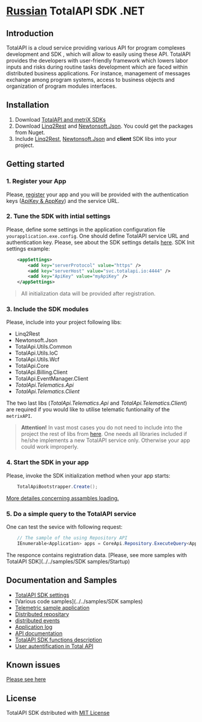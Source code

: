 [Russian](documentation/ru/README.md)
TotalAPI SDK .NET
====================
Introduction
----------------------------------------
TotalAPI is a cloud service providing various API for program complexes development and SDK , which will allow to easily using these API.
TotalAPI provides the developers with user-friendly framework which lowers labor inputs and risks during routine tasks development which are faced within distributed business applications. For instance, management of messages exchange among program systems, access to business objects and organization of program modules interfaces.

Installation
-------------------------------------------
1.  Download [TotalAPI and metriX SDKs](../../dist/net45/)
2.  Download [Linq2Rest](https://www.nuget.org/packages/Linq2Rest/) and [Newtonsoft.Json](https://www.nuget.org/packages/newtonsoft.json/). You could get the packages from Nuget.
3.  Include [Linq2Rest](https://www.nuget.org/packages/Linq2Rest/), [Newtonsoft.Json](https://www.nuget.org/packages/newtonsoft.json/) and  **client** SDK libs into your project.

Getting started
---------------------------------------------
### 1. Register your App
Please, [register](http://192.168.3.202:4202/#/applications) your app and you will be provided with the authentication keys ([ApiKey & AppKey](/documentation/auth.md)) and the service URL.

### 2. Tune the SDK with intial settings
Please, define some settings in  the application configuration file `yourapplication.exe.config`.  One should define TotalAPI service URL and authentication key. Please, see about the SDK settings details [here](/documentation/sdksettings.md).
SDK Init settings example:
```xml
    <appSettings>
    	<add key="serverProtocol" value="https" />
    	<add key="serverHost" value="svc.totalapi.io:4444" />
        <add key="ApiKey" value="myApiKey" />
    </appSettings>
```
> All initialization data will be provided after registration.

### 3. Include the SDK modules  
Please, include into your project following libs:

* Linq2Rest
* Newtonsoft.Json
* TotalApi.Utils.Common
* TotalApi.Utils.IoC
* TotalApi.Utils.Wcf
* TotalApi.Core
* TotalApi.Billing.Client
* TotalApi.EventManager.Client
* *TotalApi.Telematics.Api*
* *TotalApi.Telematics.Client*

The two last libs (*TotalApi.Telematics.Api* and *TotalApi.Telematics.Client*) are required if you would like to utilise telematic funtionality of the `metrixAPI`. 

> **Attention!** 
> In vast most cases you do not need to include into the project the rest of libs from [here](../../dist/net45/). One needs all libraries included if he/she implements a new TotalAPI service only.  Otherwise your app could work improperly.

### 4. Start the SDK in your app
Please, invoke the SDK initialization method when your app starts:
```C#    
    TotalApiBootstrapper.Create();
```
[More detailes concerning assambles loading.](sdkload.md)

### 5. Do a simple query to the TotalAPI service
One can test the sevice with following request:
```C#
	// The sample of the using Repository API
	IEnumerable<Application> apps = CoreApi.Repository.ExecuteQuery<Application>();

```
The responce contains registration data.
[Please, see more samples with TotalAPI SDK](../../samples/SDK samples/Startup)

Documentation and Samples
-------------------------------------------
* [TotalAPI SDK settings](sdksettings.md)
* [Various code samples](../../samples/SDK samples)
 * [Telemetric sample application](sdksamplestele.md)
 * [Distributed repositary](sdksamplesrepo.md)
 * [distributed events](sdksamplesevent.md)
 * [Application log](sdksampleslog.md)
* [API documentation]()
* [TotalAPI SDK functions description]()
* [User autentification in Total API](auth.md)

Known issues
--------------------------------------------------------------
[Please see here](https://github.com/TotalApi/SDK-dNet/issues)

License
------------------------------------------------------------
TotalAPI SDK dstributed with [MIT License](../../LIENSE.txt)
 
